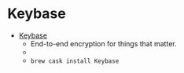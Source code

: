 # Keybase
- [Keybase](https://keybase.io/)
  -  End-to-end encryption for things that matter.
  - 
  - `brew cask install Keybase`
